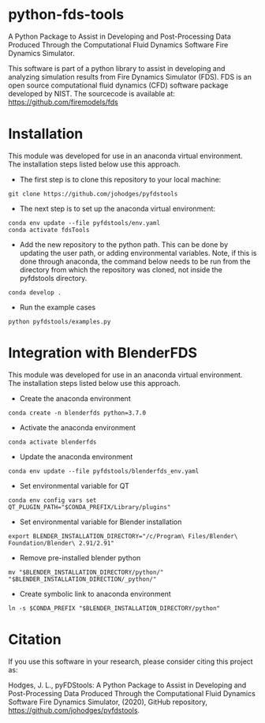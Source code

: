 # python-fds-tools
A Python Package to Assist in Developing and Post-Processing Data Produced Through the Computational Fluid Dynamics Software Fire Dynamics Simulator.

This software is part of a python library to assist in developing and analyzing simulation results from Fire Dynamics Simulator (FDS). FDS is an open source computational fluid dynamics (CFD) software package developed by NIST. The sourcecode is available at: https://github.com/firemodels/fds

# Installation

This module was developed for use in an anaconda virtual environment. The installation steps listed below use this approach.

* The first step is to clone this repository to your local machine:

```
git clone https://github.com/johodges/pyfdstools
```

* The next step is to set up the anaconda virtual environment:

```
conda env update --file pyfdstools/env.yaml
conda activate fdsTools
```

* Add the new repository to the python path. This can be done by updating the user path, or adding environmental variables. Note, if this is done through anaconda, the command below needs to be run from the directory from which the repository was cloned, not inside the pyfdstools directory.

```
conda develop .
```

* Run the example cases

```
python pyfdstools/examples.py
```

# Integration with BlenderFDS

This module was developed for use in an anaconda virtual environment. The installation steps listed below use this approach.

* Create the anaconda environment

```
conda create -n blenderfds python=3.7.0
```

* Activate the anaconda environment

```
conda activate blenderfds
```

* Update the anaconda environment

```
conda env update --file pyfdstools/blenderfds_env.yaml
```

* Set environmental variable for QT

```
conda env config vars set QT_PLUGIN_PATH="$CONDA_PREFIX/Library/plugins"
```

* Set environmental variable for Blender installation

```
export BLENDER_INSTALLATION_DIRECTORY="/c/Program\ Files/Blender\ Foundation/Blender\ 2.91/2.91"
```

* Remove pre-installed blender python

```
mv "$BLENDER_INSTALLATION_DIRECTORY/python/" "$BLENDER_INSTALLATION_DIRECTION/_python/"
```

* Create symbolic link to anaconda environment

```
ln -s $CONDA_PREFIX "$BLENDER_INSTALLATION_DIRECTORY/python"
```

# Citation

If you use this software in your research, please consider citing this project as:

Hodges, J. L., pyFDStools: A Python Package to Assist in Developing and Post-Processing Data Produced Through the Computational Fluid Dynamics Software Fire Dynamics Simulator, (2020), GitHub repository, https://github.com/johodges/pyfdstools.
